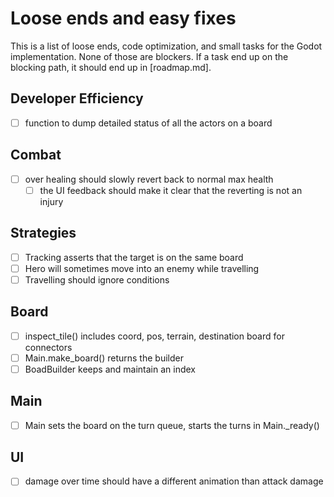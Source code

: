Loose ends and easy fixes
=========================

This is a list of loose ends, code optimization, and small tasks for the Godot implementation. None of those are blockers. If a task end up on the blocking path, it should end up in [roadmap.md]. 

## Developer Efficiency
- [ ] function to dump detailed status of all the actors on a board

## Combat
- [ ] over healing should slowly revert back to normal max health
  - [ ] the UI feedback should make it clear that the reverting is not an injury

## Strategies
- [ ] Tracking asserts that the target is on the same board
- [ ] Hero will sometimes move into an enemy while travelling
- [ ] Travelling should ignore conditions

## Board
- [ ] inspect_tile() includes coord, pos, terrain, destination board for connectors
- [ ] Main.make_board() returns the builder
- [ ] BoadBuilder keeps and maintain an index

## Main
- [ ] Main sets the board on the turn queue, starts the turns in Main._ready()

## UI
- [ ] damage over time should have a different animation than attack damage
